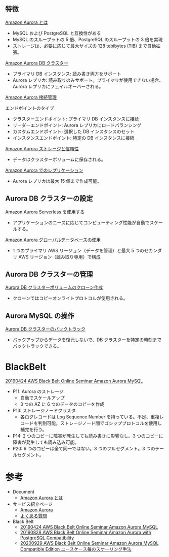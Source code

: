 ## 特徴

[Amazon Aurora とは](https://docs.aws.amazon.com/ja_jp/AmazonRDS/latest/AuroraUserGuide/CHAP_AuroraOverview.html)

* MySQL および PostgreSQL と互換性がある
* MySQL のスループットの 5 倍、PostgreSQL のスループットの 3 倍を実現
* ストレージは、必要に応じて最大サイズの 128 tebibytes (TiB) まで自動拡張。


[Amazon Aurora DB クラスター](https://docs.aws.amazon.com/ja_jp/AmazonRDS/latest/AuroraUserGuide/Aurora.Overview.html)

* プライマリ DB インスタンス: 読み書き両方をサポート
* Aurora レプリカ: 読み取りのみサポート。プライマリが使用できない場合、Aurora レプリカにフェイルオーバーされる。


[Amazon Aurora 接続管理](https://docs.aws.amazon.com/ja_jp/AmazonRDS/latest/AuroraUserGuide/Aurora.Overview.Endpoints.html)

エンドポイントのタイプ

* クラスターエンドポイント: プライマリ DB インスタンスに接続
* リーダーエンドポイント: Aurora レプリカにロードバランシング
* カスタムエンドポイント: 選択した DB インスタンスのセット
* インスタンスエンドポイント: 特定の DB インスタンスに接続


[Amazon Aurora ストレージと信頼性](https://docs.aws.amazon.com/ja_jp/AmazonRDS/latest/AuroraUserGuide/Aurora.Overview.StorageReliability.html)

* データはクラスターボリュームに保存される。


[Amazon Aurora でのレプリケーション](https://docs.aws.amazon.com/ja_jp/AmazonRDS/latest/AuroraUserGuide/Aurora.Replication.html)

* Aurora レプリカは最大 15 個まで作成可能。



## Aurora DB クラスターの設定

[Amazon Aurora Serverless を使用する](https://docs.aws.amazon.com/ja_jp/AmazonRDS/latest/AuroraUserGuide/aurora-serverless.html)

* アプリケーションのニーズに応じてコンピューティング性能が自動でスケールする。


[Amazon Aurora グローバルデータベースの使用](https://docs.aws.amazon.com/ja_jp/AmazonRDS/latest/AuroraUserGuide/aurora-global-database.html)

* 1 つのプライマリ AWS リージョン（データを管理）と最大 5 つのセカンダリ AWS リージョン（読み取り専用）で構成



## Aurora DB クラスターの管理

[Aurora DB クラスターボリュームのクローン作成](https://docs.aws.amazon.com/ja_jp/AmazonRDS/latest/AuroraUserGuide/Aurora.Managing.Clone.html)

* クローンではコピーオンライトプロトコルが使用される。



## Aurora MySQL の操作

[Aurora DB クラスターのバックトラック](https://docs.aws.amazon.com/ja_jp/AmazonRDS/latest/AuroraUserGuide/AuroraMySQL.Managing.Backtrack.html)

* バックアップからデータを復元しないで、DB クラスターを特定の時刻までバックトラックできる。



# BlackBelt

[20190424 AWS Black Belt Online Seminar Amazon Aurora MySQL](https://www.slideshare.net/AmazonWebServicesJapan/20190424-aws-black-belt-online-seminar-amazon-aurora-mysql)

* P11: Aurora のストレージ
  * 自動でスケールアップ
  * 3 つの AZ に 6 つのデータのコピーを作成
* P13: ストレージノードクラスタ
  * 各ログレコードは Log Sequence Number を持っている。不足、重複レコードを判別可能。ストレージノード間でゴシッププロトコルを使用し補完を行う。
* P14: 2 つのコピーに障害が発生しても読み書きに影響なし。3 つのコピーに障害が発生しても読み込み可能。
* P20: 6 つのコピーは全て同一ではない。3 つのフルセグメント。3 つのテールセグメント。



# 参考

* Document
  * [Amazon Aurora とは](https://docs.aws.amazon.com/ja_jp/AmazonRDS/latest/AuroraUserGuide/CHAP_AuroraOverview.html)
* サービス紹介ページ
  * [Amazon Aurora](https://aws.amazon.com/jp/rds/aurora/)
  * [よくある質問](https://aws.amazon.com/jp/rds/aurora/faqs/)
* Black Belt
  * [20190424 AWS Black Belt Online Seminar Amazon Aurora MySQL](https://www.slideshare.net/AmazonWebServicesJapan/20190424-aws-black-belt-online-seminar-amazon-aurora-mysql)
  * [20190828 AWS Black Belt Online Seminar Amazon Aurora with PostgreSQL Compatibility](https://www.slideshare.net/AmazonWebServicesJapan/20190828-aws-black-belt-online-seminar-amazon-aurora-with-postgresql-compatibility-168930538)
  * [20200929 AWS Black Belt Online Seminar Amazon Aurora MySQL Compatible Edition ユースケース毎のスケーリング手法](https://www.slideshare.net/AmazonWebServicesJapan/20200929-aws-black-belt-online-seminar-amazon-aurora-mysql-compatible-edition)
